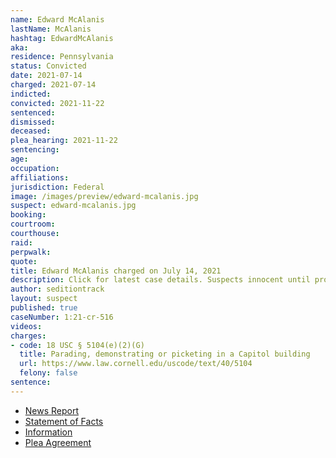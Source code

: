 ```yaml
---
name: Edward McAlanis
lastName: McAlanis
hashtag: EdwardMcAlanis
aka:
residence: Pennsylvania
status: Convicted
date: 2021-07-14
charged: 2021-07-14
indicted:
convicted: 2021-11-22
sentenced:
dismissed:
deceased:
plea_hearing: 2021-11-22
sentencing:
age:
occupation:
affiliations:
jurisdiction: Federal
image: /images/preview/edward-mcalanis.jpg
suspect: edward-mcalanis.jpg
booking:
courtroom:
courthouse:
raid:
perpwalk:
quote:
title: Edward McAlanis charged on July 14, 2021
description: Click for latest case details. Suspects innocent until proven guilty.
author: seditiontrack
layout: suspect
published: true
caseNumber: 1:21-cr-516
videos:
charges:
- code: 18 USC § 5104(e)(2)(G)
  title: Parading, demonstrating or picketing in a Capitol building
  url: https://www.law.cornell.edu/uscode/text/40/5104
  felony: false
sentence:
---
```

- [News Report](https://dailyvoice.com/pennsylvania/lancaster/news/pa-man-running-for-judge-of-elections-charged-by-fbi-for-role-in-capitol-riot/814669/)
- [Statement of Facts](https://www.justice.gov/usao-dc/case-multi-defendant/file/1450521/download)
- [Information](https://www.justice.gov/usao-dc/case-multi-defendant/file/1439616/download)
- [Plea Agreement](https://www.justice.gov/usao-dc/case-multi-defendant/file/1450526/download)

